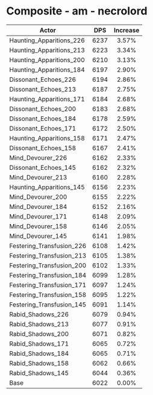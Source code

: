 # Composite - am - necrolord
| Actor | DPS | Increase |
|---|:---:|:---:|
|Haunting_Apparitions_226|6237|3.57%|
|Haunting_Apparitions_213|6223|3.34%|
|Haunting_Apparitions_200|6210|3.13%|
|Haunting_Apparitions_184|6197|2.90%|
|Dissonant_Echoes_226|6194|2.86%|
|Dissonant_Echoes_213|6187|2.75%|
|Haunting_Apparitions_171|6184|2.68%|
|Dissonant_Echoes_200|6183|2.68%|
|Dissonant_Echoes_184|6178|2.59%|
|Dissonant_Echoes_171|6172|2.50%|
|Haunting_Apparitions_158|6171|2.47%|
|Dissonant_Echoes_158|6167|2.41%|
|Mind_Devourer_226|6162|2.33%|
|Dissonant_Echoes_145|6162|2.32%|
|Mind_Devourer_213|6160|2.28%|
|Haunting_Apparitions_145|6156|2.23%|
|Mind_Devourer_200|6155|2.22%|
|Mind_Devourer_184|6152|2.16%|
|Mind_Devourer_171|6148|2.09%|
|Mind_Devourer_158|6146|2.05%|
|Mind_Devourer_145|6141|1.98%|
|Festering_Transfusion_226|6108|1.42%|
|Festering_Transfusion_213|6105|1.38%|
|Festering_Transfusion_200|6102|1.33%|
|Festering_Transfusion_184|6099|1.28%|
|Festering_Transfusion_171|6097|1.24%|
|Festering_Transfusion_158|6095|1.22%|
|Festering_Transfusion_145|6091|1.14%|
|Rabid_Shadows_226|6079|0.94%|
|Rabid_Shadows_213|6077|0.91%|
|Rabid_Shadows_200|6071|0.82%|
|Rabid_Shadows_171|6065|0.72%|
|Rabid_Shadows_184|6065|0.71%|
|Rabid_Shadows_158|6062|0.66%|
|Rabid_Shadows_145|6044|0.36%|
|Base|6022|0.00%|
